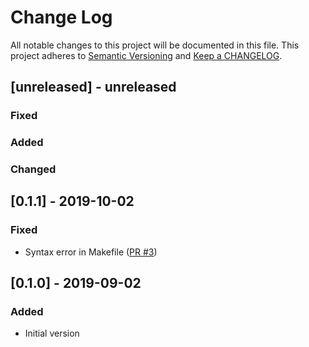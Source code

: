 # Change Log

All notable changes to this project will be documented in this file. This project adheres to [Semantic Versioning](http://semver.org/) and [Keep a CHANGELOG](http://keepachangelog.com/).

## [unreleased] - unreleased

### Fixed


### Added


### Changed


## [0.1.1] - 2019-10-02

### Fixed

- Syntax error in Makefile ([PR #3](https://github.com/ponylang/library-scaffolding-generator/pull/3))

## [0.1.0] - 2019-09-02

### Added

- Initial version

